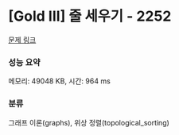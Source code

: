 # [Gold III] 줄 세우기 - 2252 

[문제 링크](https://www.acmicpc.net/problem/2252) 

### 성능 요약

메모리: 49048 KB, 시간: 964 ms

### 분류

그래프 이론(graphs), 위상 정렬(topological_sorting)

